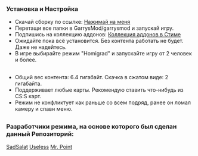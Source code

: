 ### Установка и Настройка
- Скачай сборку по ссылке: [Нажимай на меня](https://github.com/Niikbb/Homigrad/archive/refs/heads/testing.zip)
- Перетащи все папки в GarrysMod/garrysmod и запускай игру.
- Подпишись на коллекцию аддонов: [Коллекция аддонов в Стиме](https://s.team/sf/3251006969)
- Ожидайте пока всё установится. Без контента работать не будет. Даже не надейтесь.
- В игре выбирайте режим "Homigrad" и запускайте игру от 2 человек и более.
##
- Общий вес контента: 6.4 гигабайт. Скачка в сжатом виде: 2 гигабайта.
- Поддерживает любые карты. Рекомендую ставить что-нибудь из CS:S карт.
- Режим не конфликтует как раньше со всем подряд, ранее он ломал камеру и спавн меню.
##
### Разработчики режима, на основе которого был сделан данный Репозиторий:
[SadSalat](https://github.com/sadsalat)
[Useless](https://github.com/uzelezz123)
[Mr. Point](https://github.com/MrPointlezz)
